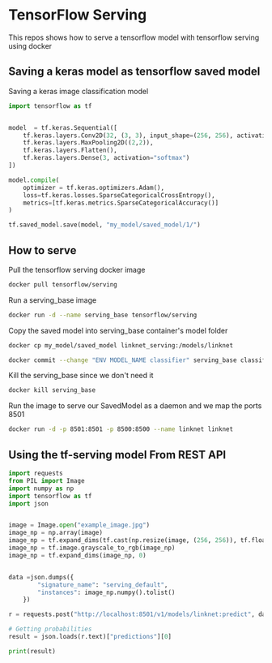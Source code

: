 # TensorFlow Serving
This repos shows how to serve a tensorflow model with tensorflow serving using docker

## Saving a keras model as tensorflow saved model
Saving a keras image classification model

```python
import tensorflow as tf 


model  = tf.keras.Sequential([ 
    tf.keras.layers.Conv2D(32, (3, 3), input_shape=(256, 256), activation="relu"),
    tf.keras.layers.MaxPooling2D((2,2)),
    tf.keras.layers.Flatten(),
    tf.keras.layers.Dense(3, activation="softmax")
])

model.compile(
    optimizer = tf.keras.optimizers.Adam(),
    loss=tf.keras.losses.SparseCategoricalCrossEntropy(),
    metrics=[tf.keras.metrics.SparseCategoricalAccuracy()]
)

tf.saved_model.save(model, "my_model/saved_model/1/")
```

## How to serve

Pull the tensorflow serving docker image

```bash
docker pull tensorflow/serving
```

Run a  serving_base image
```bash
docker run -d --name serving_base tensorflow/serving
```

Copy the saved model into serving_base container's model folder
```bash
docker cp my_model/saved_model linknet_serving:/models/linknet
```

```bash
docker commit --change "ENV MODEL_NAME classifier" serving_base classifier
```

Kill the serving_base since we don't need it
```bash
docker kill serving_base
```

Run the image to serve our SavedModel as a daemon and we map the ports 8501

```bash
docker run -d -p 8501:8501 -p 8500:8500 --name linknet linknet
```


## Using the tf-serving model From REST API

```python
import requests
from PIL import Image
import numpy as np 
import tensorflow as tf
import json


image = Image.open("example_image.jpg")
image_np = np.array(image)
image_np = tf.expand_dims(tf.cast(np.resize(image, (256, 256)), tf.float32), -1)
image_np = tf.image.grayscale_to_rgb(image_np)
image_np = tf.expand_dims(image_np, 0)


data =json.dumps({
        "signature_name": "serving_default",
        "instances": image_np.numpy().tolist()
    })

r = requests.post("http://localhost:8501/v1/models/linknet:predict", data=data)

# Getting probabilities 
result = json.loads(r.text)["predictions"][0]

print(result)
```
